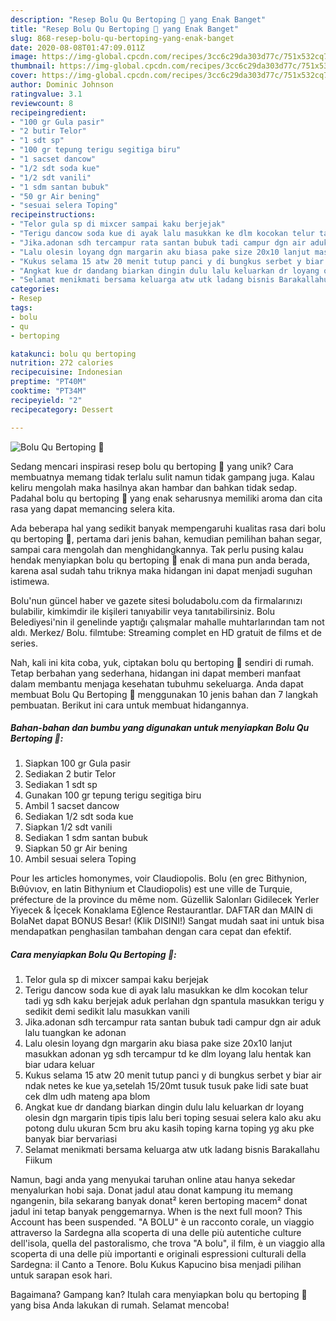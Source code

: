 ```yaml
---
description: "Resep Bolu Qu Bertoping 🥳 yang Enak Banget"
title: "Resep Bolu Qu Bertoping 🥳 yang Enak Banget"
slug: 868-resep-bolu-qu-bertoping-yang-enak-banget
date: 2020-08-08T01:47:09.011Z
image: https://img-global.cpcdn.com/recipes/3cc6c29da303d77c/751x532cq70/bolu-qu-bertoping-🥳-foto-resep-utama.jpg
thumbnail: https://img-global.cpcdn.com/recipes/3cc6c29da303d77c/751x532cq70/bolu-qu-bertoping-🥳-foto-resep-utama.jpg
cover: https://img-global.cpcdn.com/recipes/3cc6c29da303d77c/751x532cq70/bolu-qu-bertoping-🥳-foto-resep-utama.jpg
author: Dominic Johnson
ratingvalue: 3.1
reviewcount: 8
recipeingredient:
- "100 gr Gula pasir"
- "2 butir Telor"
- "1 sdt sp"
- "100 gr tepung terigu segitiga biru"
- "1 sacset dancow"
- "1/2 sdt soda kue"
- "1/2 sdt vanili"
- "1 sdm santan bubuk"
- "50 gr Air bening"
- "sesuai selera Toping"
recipeinstructions:
- "Telor gula sp di mixcer sampai kaku berjejak"
- "Terigu dancow soda kue di ayak lalu masukkan ke dlm kocokan telur tadi yg sdh kaku berjejak aduk perlahan dgn spantula masukkan terigu y sedikit demi sedikit lalu masukkan vanili"
- "Jika.adonan sdh tercampur rata santan bubuk tadi campur dgn air aduk lalu tuangkan ke adonan"
- "Lalu olesin loyang dgn margarin aku biasa pake size 20x10 lanjut masukkan adonan yg sdh tercampur td ke dlm loyang lalu hentak kan biar udara keluar"
- "Kukus selama 15 atw 20 menit tutup panci y di bungkus serbet y biar air ndak netes ke kue ya,setelah 15/20mt tusuk tusuk pake lidi sate buat cek dlm udh mateng apa blom"
- "Angkat kue dr dandang biarkan dingin dulu lalu keluarkan dr loyang olesin dgn margarin tipis tipis lalu beri toping sesuai selera kalo aku aku potong dulu ukuran 5cm bru aku kasih toping karna toping yg aku pke banyak biar bervariasi"
- "Selamat menikmati bersama keluarga atw utk ladang bisnis Barakallahu Fiikum"
categories:
- Resep
tags:
- bolu
- qu
- bertoping

katakunci: bolu qu bertoping 
nutrition: 272 calories
recipecuisine: Indonesian
preptime: "PT40M"
cooktime: "PT34M"
recipeyield: "2"
recipecategory: Dessert

---
```



![Bolu Qu Bertoping 🥳](https://img-global.cpcdn.com/recipes/3cc6c29da303d77c/751x532cq70/bolu-qu-bertoping-🥳-foto-resep-utama.jpg)

Sedang mencari inspirasi resep bolu qu bertoping 🥳 yang unik? Cara membuatnya memang tidak terlalu sulit namun tidak gampang juga. Kalau keliru mengolah maka hasilnya akan hambar dan bahkan tidak sedap. Padahal bolu qu bertoping 🥳 yang enak seharusnya memiliki aroma dan cita rasa yang dapat memancing selera kita.

Ada beberapa hal yang sedikit banyak mempengaruhi kualitas rasa dari bolu qu bertoping 🥳, pertama dari jenis bahan, kemudian pemilihan bahan segar, sampai cara mengolah dan menghidangkannya. Tak perlu pusing kalau hendak menyiapkan bolu qu bertoping 🥳 enak di mana pun anda berada, karena asal sudah tahu triknya maka hidangan ini dapat menjadi suguhan istimewa.

Bolu&#39;nun güncel haber ve gazete sitesi boludabolu.com da firmalarınızı bulabilir, kimkimdir ile kişileri tanıyabilir veya tanıtabilirsiniz. Bolu Belediyesi&#39;nin il genelinde yaptığı çalışmalar mahalle muhtarlarından tam not aldı. Merkez/ Bolu. filmtube: Streaming complet en HD gratuit de films et de series.


Nah, kali ini kita coba, yuk, ciptakan bolu qu bertoping 🥳 sendiri di rumah. Tetap berbahan yang sederhana, hidangan ini dapat memberi manfaat dalam membantu menjaga kesehatan tubuhmu sekeluarga. Anda dapat membuat Bolu Qu Bertoping 🥳 menggunakan 10 jenis bahan dan 7 langkah pembuatan. Berikut ini cara untuk membuat hidangannya.

<!--inarticleads1-->

##### Bahan-bahan dan bumbu yang digunakan untuk menyiapkan Bolu Qu Bertoping 🥳:

1. Siapkan 100 gr Gula pasir
1. Sediakan 2 butir Telor
1. Sediakan 1 sdt sp
1. Gunakan 100 gr tepung terigu segitiga biru
1. Ambil 1 sacset dancow
1. Sediakan 1/2 sdt soda kue
1. Siapkan 1/2 sdt vanili
1. Sediakan 1 sdm santan bubuk
1. Siapkan 50 gr Air bening
1. Ambil sesuai selera Toping


Pour les articles homonymes, voir Claudiopolis. Bolu (en grec Bithynion, Βιθύνιον, en latin Bithynium et Claudiopolis) est une ville de Turquie, préfecture de la province du même nom. Güzellik Salonları Gidilecek Yerler Yiyecek &amp; İçecek Konaklama Eğlence Restaurantlar. DAFTAR dan MAIN di BolaNet dapat BONUS Besar! (Klik DISINI!) Sangat mudah saat ini untuk bisa mendapatkan penghasilan tambahan dengan cara cepat dan efektif. 

<!--inarticleads2-->

##### Cara menyiapkan Bolu Qu Bertoping 🥳:

1. Telor gula sp di mixcer sampai kaku berjejak
1. Terigu dancow soda kue di ayak lalu masukkan ke dlm kocokan telur tadi yg sdh kaku berjejak aduk perlahan dgn spantula masukkan terigu y sedikit demi sedikit lalu masukkan vanili
1. Jika.adonan sdh tercampur rata santan bubuk tadi campur dgn air aduk lalu tuangkan ke adonan
1. Lalu olesin loyang dgn margarin aku biasa pake size 20x10 lanjut masukkan adonan yg sdh tercampur td ke dlm loyang lalu hentak kan biar udara keluar
1. Kukus selama 15 atw 20 menit tutup panci y di bungkus serbet y biar air ndak netes ke kue ya,setelah 15/20mt tusuk tusuk pake lidi sate buat cek dlm udh mateng apa blom
1. Angkat kue dr dandang biarkan dingin dulu lalu keluarkan dr loyang olesin dgn margarin tipis tipis lalu beri toping sesuai selera kalo aku aku potong dulu ukuran 5cm bru aku kasih toping karna toping yg aku pke banyak biar bervariasi
1. Selamat menikmati bersama keluarga atw utk ladang bisnis Barakallahu Fiikum


Namun, bagi anda yang menyukai taruhan online atau hanya sekedar menyalurkan hobi saja. Donat jadul atau donat kampung itu memang ngangenin, bila sekarang banyak donat² keren bertoping macem² donat jadul ini tetap banyak penggemarnya. When is the next full moon? This Account has been suspended. &#34;A BOLU&#34; è un racconto corale, un viaggio attraverso la Sardegna alla scoperta di una delle più autentiche culture dell&#39;isola, quella del pastoralismo, che trova &#34;A bolu&#34;, il film, è un viaggio alla scoperta di una delle più importanti e originali espressioni culturali della Sardegna: il Canto a Tenore. Bolu Kukus Kapucino bisa menjadi pilihan untuk sarapan esok hari. 

Bagaimana? Gampang kan? Itulah cara menyiapkan bolu qu bertoping 🥳 yang bisa Anda lakukan di rumah. Selamat mencoba!

